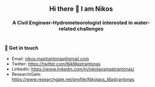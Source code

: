 <div align="center">
  
## Hi there 👋 I am Nikos
### A Civil Engineer-Hydrometeorologist interested in water-related challenges<br/><br/> 
</div>

### 💬 Get in touch
- Email: nikos.mastrantonas@gmail.com
- Twitter: https://twitter.com/NikMastrantonas
- LinkedIn: https://www.linkedin.com/in/nikolaosmastrantonas/
- ResearchGate: https://www.researchgate.net/profile/Nikolaos_Mastrantonas

<!--
**NikosMastrantonas/NikosMastrantonas** is a ✨ _special_ ✨ repository because its `README.md` (this file) appears on your GitHub profile.

Here are some ideas to get you started:

- 🔭 I’m currently working on **subseasonal predictability of extreme weather over the Mediterranean**
- 🌱 I’m currently learning ...
- 👯 I’m looking to collaborate on ...
- 🤔 I’m looking for help with ...
- 💬 Ask me about ...
- 📫 How to reach me:
- 😄 Pronouns: ...
- ⚡ Fun fact: ...
-->
